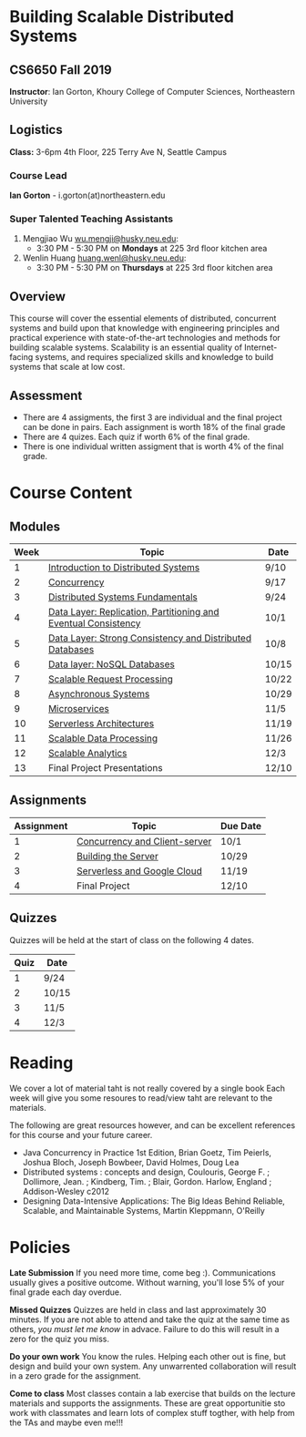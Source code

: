 # Building Scalable Distributed Systems

## CS6650 Fall 2019
**Instructor**: Ian Gorton, Khoury College of Computer Sciences, Northeastern University

## Logistics
**Class:** 3-6pm 4th Floor, 225 Terry Ave N, Seattle Campus

### Course Lead
**Ian Gorton** - i.gorton(at)northeastern.edu

### Super Talented Teaching Assistants
1. Mengjiao Wu <wu.mengji@husky.neu.edu>:
   - 3:30 PM - 5:30 PM on **Mondays** at 225 3rd floor kitchen area
1. Wenlin Huang <huang.wenl@husky.neu.edu>:
   - 3:30 PM - 5:30 PM on **Thursdays** at 225 3rd floor kitchen area

## Overview
This course will cover the essential elements of distributed, concurrent systems and build upon that
knowledge with engineering principles and practical experience with state-of-the-art technologies and
methods for building scalable systems. Scalability is an essential quality of Internet-facing systems, and
requires specialized skills and knowledge to build systems that scale at low cost. 

## Assessment
* There are 4 assigments, the first 3 are individual and the final project can be done in pairs. Each assignment is worth 18% of the final grade
* There are 4 quizes. Each quiz if worth 6% of the final grade.
* There is one individual written assigment that is worth 4% of the final grade.

# Course Content

## Modules

Week | Topic | Date
---- | ----- | ----
1  | [Introduction to Distributed Systems](https://gortonator.github.io/bsds-6650/Week-1) | 9/10
2  | [Concurrency](http://gortonator.github.io/bsds-6650/Week-2) | 9/17
3  | [Distributed Systems Fundamentals](http://gortonator.github.io/bsds-6650/Week-3) | 9/24
4  | [Data Layer: Replication, Partitioning and Eventual Consistency](http://gortonator.github.io/bsds-6650/Week-4) | 10/1
5  | [Data Layer: Strong Consistency and Distributed Databases](http://gortonator.github.io/bsds-6650/Week-5) | 10/8
6  | [Data layer: NoSQL Databases](http://gortonator.github.io/bsds-6650/Week-6) | 10/15
7  | [Scalable Request Processing](http://gortonator.github.io/bsds-6650/Week-7) | 10/22
8  | [Asynchronous Systems](http://gortonator.github.io/bsds-6650/Week-8) | 10/29
9  | [Microservices](http://gortonator.github.io/bsds-6650/Week-9) | 11/5
10 | [Serverless Architectures](http://gortonator.github.io/bsds-6650/Week-10) | 11/19
11 | [Scalable Data Processing](http://gortonator.github.io/bsds-6650/Week-11) | 11/26
12 | [Scalable Analytics](http://gortonator.github.io/bsds-6650/Week-12) | 12/3
13 | Final Project Presentations | 12/10

## Assignments

Assignment | Topic | Due Date
---------- | ----- | --------
1 | [Concurrency and Client-server](https://gortonator.github.io/bsds-6650/assignments-2019/Assignment-1) | 10/1
2 | [Building the Server](https://gortonator.github.io/bsds-6650/assignments-2019/Assignment-2) | 10/29
3 | [Serverless and Google Cloud](https://gortonator.github.io/bsds-6650/assignments-2019/Assignment-3) | 11/19
4 | Final Project | 12/10

## Quizzes
Quizzes will be held at the start of class on the following 4 dates.

Quiz | Date
---- | ----
1 | 9/24
2 | 10/15
3 | 11/5
4 | 12/3

# Reading
We cover a lot of material taht is not really covered by a single book Each week will give you some resoures to read/view taht are relevant to the materials. 

The following are great resources however, and can be excellent references for this course and your future career.

* Java Concurrency in Practice 1st Edition, Brian Goetz, Tim Peierls, Joshua Bloch, Joseph Bowbeer, David Holmes, Doug Lea
* Distributed systems : concepts and design, Coulouris, George F. ; Dollimore, Jean. ; Kindberg, Tim. ; Blair, Gordon. Harlow, England ; Addison-Wesley c2012
* Designing Data-Intensive Applications: The Big Ideas Behind Reliable, Scalable, and Maintainable Systems, Martin Kleppmann, O'Reilly

# Policies

**Late Submission**
If you need more time, come beg :). Communications usually gives a positive outcome.
Without warning, you'll lose 5% of your final grade each day overdue. 

**Missed Quizzes**
Quizzes are held in class and last approximately 30 minutes. If you are not able to attend and take the quiz at the same time as others, _you must let me know_ in advace. Failure to do this will result in a zero for the quiz you miss. 

**Do your own work**
You know the rules. Helping each other out is fine, but design and build your own system. Any unwarrented collaboration will result in a zero grade for the assignment. 

**Come to class**
Most classes contain a lab exercise that builds on the lecture materials and supports the assignments. These are great opportunitie sto work with classmates and learn lots of complex stuff togther, with help from the TAs and maybe even me!!!
